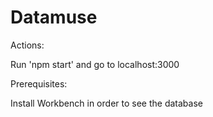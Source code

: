 # Datamuse

Actions:

Run 'npm start' and go to localhost:3000


Prerequisites:

Install Workbench in order to see the database

